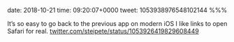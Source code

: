 date: 2018-10-21
time: 09:20:07+0000
tweet: 1053938976548102144
%%%

It’s so easy to go back to the previous app on modern iOS I like links to open Safari for real. [twitter.com/steipete/status/1053926419829608449](https://twitter.com/steipete/status/1053926419829608449)
